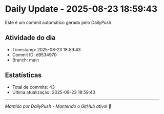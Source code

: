 # Daily Update - 2025-08-23 18:59:43

Este é um commit automático gerado pelo DailyPush.

## Atividade do dia
- Timestamp: 2025-08-23 18:59:43
- Commit ID: d9534970
- Branch: main

## Estatísticas
- Total de commits: 43
- Última atualização: 2025-08-23 18:59:43

---
*Mantido por DailyPush - Mantendo o GitHub ativo! 🚀*
